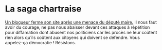 # La saga chartraise

[Un blogueur ferme son site après une menace du député maire.](http://mychartres.typepad.com/weblog/2007/07/my-chartres-jet.html) Il nous faut avoir du courage, ne pas nous abaisser devant ces attaques à répétition pour diffamation dont abusent nos politiciens car les procès ne leur coûtent rien alors qu’ils coûtent aux citoyens qui doivent se défendre. Vous appelez-ça démocratie ! Résistons.